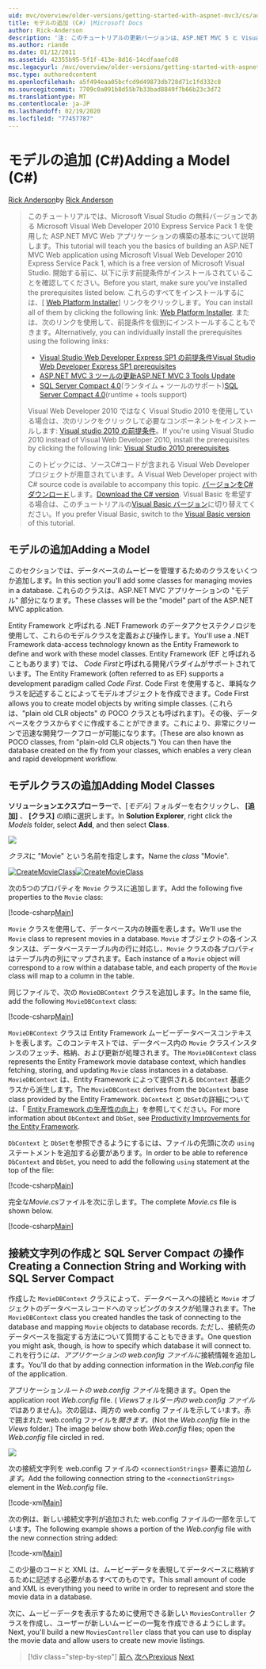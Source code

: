 ```yaml
---
uid: mvc/overview/older-versions/getting-started-with-aspnet-mvc3/cs/adding-a-model
title: モデルの追加 (C#) |Microsoft Docs
author: Rick-Anderson
description: '注: このチュートリアルの更新バージョンは、ASP.NET MVC 5 と Visual Studio 2013 を使用するこちらで入手できます。 より安全で、より簡単にフォローとデモができます...'
ms.author: riande
ms.date: 01/12/2011
ms.assetid: 42355b95-5f1f-413e-8d16-14cdfaaefcd8
msc.legacyurl: /mvc/overview/older-versions/getting-started-with-aspnet-mvc3/cs/adding-a-model
msc.type: authoredcontent
ms.openlocfilehash: a5f494eaa05bcfcd9d49873db728d71c1fd332c8
ms.sourcegitcommit: 7709c0a091b8d55b7b33bad8849f7b66b23c3d72
ms.translationtype: MT
ms.contentlocale: ja-JP
ms.lasthandoff: 02/19/2020
ms.locfileid: "77457787"
---
```

# <a name="adding-a-model-c"></a><span data-ttu-id="b2617-104">モデルの追加 (C#)</span><span class="sxs-lookup"><span data-stu-id="b2617-104">Adding a Model (C#)</span></span>

<span data-ttu-id="b2617-105">[Rick Anderson](https://twitter.com/RickAndMSFT)</span><span class="sxs-lookup"><span data-stu-id="b2617-105">by [Rick Anderson](https://twitter.com/RickAndMSFT)</span></span>

> <span data-ttu-id="b2617-106">このチュートリアルでは、Microsoft Visual Studio の無料バージョンである Microsoft Visual Web Developer 2010 Express Service Pack 1 を使用した ASP.NET MVC Web アプリケーションの構築の基本について説明します。</span><span class="sxs-lookup"><span data-stu-id="b2617-106">This tutorial will teach you the basics of building an ASP.NET MVC Web application using Microsoft Visual Web Developer 2010 Express Service Pack 1, which is a free version of Microsoft Visual Studio.</span></span> <span data-ttu-id="b2617-107">開始する前に、以下に示す前提条件がインストールされていることを確認してください。</span><span class="sxs-lookup"><span data-stu-id="b2617-107">Before you start, make sure you've installed the prerequisites listed below.</span></span> <span data-ttu-id="b2617-108">これらのすべてをインストールするには、[ [Web Platform Installer](https://www.microsoft.com/web/gallery/install.aspx?appid=VWD2010SP1Pack)] リンクをクリックします。</span><span class="sxs-lookup"><span data-stu-id="b2617-108">You can install all of them by clicking the following link: [Web Platform Installer](https://www.microsoft.com/web/gallery/install.aspx?appid=VWD2010SP1Pack).</span></span> <span data-ttu-id="b2617-109">または、次のリンクを使用して、前提条件を個別にインストールすることもできます。</span><span class="sxs-lookup"><span data-stu-id="b2617-109">Alternatively, you can individually install the prerequisites using the following links:</span></span>
> 
> - [<span data-ttu-id="b2617-110">Visual Studio Web Developer Express SP1 の前提条件</span><span class="sxs-lookup"><span data-stu-id="b2617-110">Visual Studio Web Developer Express SP1 prerequisites</span></span>](https://www.microsoft.com/web/gallery/install.aspx?appid=VWD2010SP1Pack)
> - [<span data-ttu-id="b2617-111">ASP.NET MVC 3 ツールの更新</span><span class="sxs-lookup"><span data-stu-id="b2617-111">ASP.NET MVC 3 Tools Update</span></span>](https://www.microsoft.com/web/gallery/install.aspx?appsxml=&amp;appid=MVC3)
> - <span data-ttu-id="b2617-112">[SQL Server Compact 4.0](https://www.microsoft.com/web/gallery/install.aspx?appid=SQLCE;SQLCEVSTools_4_0)(ランタイム + ツールのサポート)</span><span class="sxs-lookup"><span data-stu-id="b2617-112">[SQL Server Compact 4.0](https://www.microsoft.com/web/gallery/install.aspx?appid=SQLCE;SQLCEVSTools_4_0)(runtime + tools support)</span></span>
> 
> <span data-ttu-id="b2617-113">Visual Web Developer 2010 ではなく Visual Studio 2010 を使用している場合は、次のリンクをクリックして必要なコンポーネントをインストールします: [Visual studio 2010 の前提条件](https://www.microsoft.com/web/gallery/install.aspx?appsxml=&amp;appid=VS2010SP1Pack)。</span><span class="sxs-lookup"><span data-stu-id="b2617-113">If you're using Visual Studio 2010 instead of Visual Web Developer 2010, install the prerequisites by clicking the following link: [Visual Studio 2010 prerequisites](https://www.microsoft.com/web/gallery/install.aspx?appsxml=&amp;appid=VS2010SP1Pack).</span></span>
> 
> <span data-ttu-id="b2617-114">このトピックには、ソースC#コードが含まれる Visual Web Developer プロジェクトが用意されています。</span><span class="sxs-lookup"><span data-stu-id="b2617-114">A Visual Web Developer project with C# source code is available to accompany this topic.</span></span> <span data-ttu-id="b2617-115">[バージョンをC#ダウンロード](https://code.msdn.microsoft.com/Introduction-to-MVC-3-10d1b098)します。</span><span class="sxs-lookup"><span data-stu-id="b2617-115">[Download the C# version](https://code.msdn.microsoft.com/Introduction-to-MVC-3-10d1b098).</span></span> <span data-ttu-id="b2617-116">Visual Basic を希望する場合は、このチュートリアルの[Visual Basic バージョン](../vb/adding-a-model.md)に切り替えてください。</span><span class="sxs-lookup"><span data-stu-id="b2617-116">If you prefer Visual Basic, switch to the [Visual Basic version](../vb/adding-a-model.md) of this tutorial.</span></span>

## <a name="adding-a-model"></a><span data-ttu-id="b2617-117">モデルの追加</span><span class="sxs-lookup"><span data-stu-id="b2617-117">Adding a Model</span></span>

<span data-ttu-id="b2617-118">このセクションでは、データベースのムービーを管理するためのクラスをいくつか追加します。</span><span class="sxs-lookup"><span data-stu-id="b2617-118">In this section you'll add some classes for managing movies in a database.</span></span> <span data-ttu-id="b2617-119">これらのクラスは、ASP.NET MVC アプリケーションの "モデル" 部分になります。</span><span class="sxs-lookup"><span data-stu-id="b2617-119">These classes will be the "model" part of the ASP.NET MVC application.</span></span>

<span data-ttu-id="b2617-120">Entity Framework と呼ばれる .NET Framework のデータアクセステクノロジを使用して、これらのモデルクラスを定義および操作します。</span><span class="sxs-lookup"><span data-stu-id="b2617-120">You'll use a .NET Framework data-access technology known as the Entity Framework to define and work with these model classes.</span></span> <span data-ttu-id="b2617-121">Entity Framework (EF と呼ばれることもあります) では、 *Code First*と呼ばれる開発パラダイムがサポートされています。</span><span class="sxs-lookup"><span data-stu-id="b2617-121">The Entity Framework (often referred to as EF) supports a development paradigm called *Code First*.</span></span> <span data-ttu-id="b2617-122">Code First を使用すると、単純なクラスを記述することによってモデルオブジェクトを作成できます。</span><span class="sxs-lookup"><span data-stu-id="b2617-122">Code First allows you to create model objects by writing simple classes.</span></span> <span data-ttu-id="b2617-123">(これらは、"plain old CLR objects" の POCO クラスとも呼ばれます)。その後、データベースをクラスからすぐに作成することができます。これにより、非常にクリーンで迅速な開発ワークフローが可能になります。</span><span class="sxs-lookup"><span data-stu-id="b2617-123">(These are also known as POCO classes, from "plain-old CLR objects.") You can then have the database created on the fly from your classes, which enables a very clean and rapid development workflow.</span></span>

## <a name="adding-model-classes"></a><span data-ttu-id="b2617-124">モデルクラスの追加</span><span class="sxs-lookup"><span data-stu-id="b2617-124">Adding Model Classes</span></span>

<span data-ttu-id="b2617-125">**ソリューションエクスプローラー**で、[*モデル*] フォルダーを右クリックし、 **[追加]** 、 **[クラス]** の順に選択します。</span><span class="sxs-lookup"><span data-stu-id="b2617-125">In **Solution Explorer**, right click the *Models* folder, select **Add**, and then select **Class**.</span></span>

![](adding-a-model/_static/image1.png)

<span data-ttu-id="b2617-126">*クラス*に "Movie" という名前を指定します。</span><span class="sxs-lookup"><span data-stu-id="b2617-126">Name the *class* "Movie".</span></span>

<span data-ttu-id="b2617-127">[![CreateMovieClass](adding-a-model/_static/image3.png)](adding-a-model/_static/image2.png)</span><span class="sxs-lookup"><span data-stu-id="b2617-127">[![CreateMovieClass](adding-a-model/_static/image3.png)](adding-a-model/_static/image2.png)</span></span>

<span data-ttu-id="b2617-128">次の5つのプロパティを `Movie` クラスに追加します。</span><span class="sxs-lookup"><span data-stu-id="b2617-128">Add the following five properties to the `Movie` class:</span></span>

[!code-csharp[Main](adding-a-model/samples/sample1.cs)]

<span data-ttu-id="b2617-129">`Movie` クラスを使用して、データベース内の映画を表します。</span><span class="sxs-lookup"><span data-stu-id="b2617-129">We'll use the `Movie` class to represent movies in a database.</span></span> <span data-ttu-id="b2617-130">`Movie` オブジェクトの各インスタンスは、データベーステーブル内の行に対応し、`Movie` クラスの各プロパティはテーブル内の列にマップされます。</span><span class="sxs-lookup"><span data-stu-id="b2617-130">Each instance of a `Movie` object will correspond to a row within a database table, and each property of the `Movie` class will map to a column in the table.</span></span>

<span data-ttu-id="b2617-131">同じファイルで、次の `MovieDBContext` クラスを追加します。</span><span class="sxs-lookup"><span data-stu-id="b2617-131">In the same file, add the following `MovieDBContext` class:</span></span>

[!code-csharp[Main](adding-a-model/samples/sample2.cs)]

<span data-ttu-id="b2617-132">`MovieDBContext` クラスは Entity Framework ムービーデータベースコンテキストを表します。このコンテキストでは、データベース内の `Movie` クラスインスタンスのフェッチ、格納、および更新が処理されます。</span><span class="sxs-lookup"><span data-stu-id="b2617-132">The `MovieDBContext` class represents the Entity Framework movie database context, which handles fetching, storing, and updating `Movie` class instances in a database.</span></span> <span data-ttu-id="b2617-133">`MovieDBContext` は、Entity Framework によって提供される `DbContext` 基底クラスから派生します。</span><span class="sxs-lookup"><span data-stu-id="b2617-133">The `MovieDBContext` derives from the `DbContext` base class provided by the Entity Framework.</span></span> <span data-ttu-id="b2617-134">`DbContext` と `DbSet`の詳細については、「 [Entity Framework の生産性の向上](https://blogs.msdn.com/b/efdesign/archive/2010/06/21/productivity-improvements-for-the-entity-framework.aspx?wa=wsignin1.0)」を参照してください。</span><span class="sxs-lookup"><span data-stu-id="b2617-134">For more information about `DbContext` and `DbSet`, see [Productivity Improvements for the Entity Framework](https://blogs.msdn.com/b/efdesign/archive/2010/06/21/productivity-improvements-for-the-entity-framework.aspx?wa=wsignin1.0).</span></span>

<span data-ttu-id="b2617-135">`DbContext` と `DbSet`を参照できるようにするには、ファイルの先頭に次の `using` ステートメントを追加する必要があります。</span><span class="sxs-lookup"><span data-stu-id="b2617-135">In order to be able to reference `DbContext` and `DbSet`, you need to add the following `using` statement at the top of the file:</span></span>

[!code-csharp[Main](adding-a-model/samples/sample3.cs)]

<span data-ttu-id="b2617-136">完全な*Movie.cs*ファイルを次に示します。</span><span class="sxs-lookup"><span data-stu-id="b2617-136">The complete *Movie.cs* file is shown below.</span></span>

[!code-csharp[Main](adding-a-model/samples/sample4.cs)]

## <a name="creating-a-connection-string-and-working-with-sql-server-compact"></a><span data-ttu-id="b2617-137">接続文字列の作成と SQL Server Compact の操作</span><span class="sxs-lookup"><span data-stu-id="b2617-137">Creating a Connection String and Working with SQL Server Compact</span></span>

<span data-ttu-id="b2617-138">作成した `MovieDBContext` クラスによって、データベースへの接続と `Movie` オブジェクトのデータベースレコードへのマッピングのタスクが処理されます。</span><span class="sxs-lookup"><span data-stu-id="b2617-138">The `MovieDBContext` class you created handles the task of connecting to the database and mapping `Movie` objects to database records.</span></span> <span data-ttu-id="b2617-139">ただし、接続先のデータベースを指定する方法について質問することもできます。</span><span class="sxs-lookup"><span data-stu-id="b2617-139">One question you might ask, though, is how to specify which database it will connect to.</span></span> <span data-ttu-id="b2617-140">これを行うに*は、アプリケーションの web.config ファイルに*接続情報を追加します。</span><span class="sxs-lookup"><span data-stu-id="b2617-140">You'll do that by adding connection information in the *Web.config* file of the application.</span></span>

<span data-ttu-id="b2617-141">アプリケーション*ルートの web.config ファイル*を開きます。</span><span class="sxs-lookup"><span data-stu-id="b2617-141">Open the application root *Web.config* file.</span></span> <span data-ttu-id="b2617-142">( *Views*フォルダー*内の web.config ファイルで*はありません)。次の図は、両方の web.config ファイルを示して*い*ます。赤で囲まれた web.config ファイルを*開きます。*</span><span class="sxs-lookup"><span data-stu-id="b2617-142">(Not the *Web.config* file in the *Views* folder.) The image below show both *Web.config* files; open the *Web.config* file circled in red.</span></span>

![](adding-a-model/_static/image4.png)

<span data-ttu-id="b2617-143">次の接続文字列を web.config ファイルの `<connectionStrings>` 要素に追加*します。*</span><span class="sxs-lookup"><span data-stu-id="b2617-143">Add the following connection string to the `<connectionStrings>` element in the *Web.config* file.</span></span>

[!code-xml[Main](adding-a-model/samples/sample5.xml)]

<span data-ttu-id="b2617-144">次の例は、新しい接続文字列が追加された web.config ファイルの一部を示して*い*ます。</span><span class="sxs-lookup"><span data-stu-id="b2617-144">The following example shows a portion of the *Web.config* file with the new connection string added:</span></span>

[!code-xml[Main](adding-a-model/samples/sample6.xml)]

<span data-ttu-id="b2617-145">この少量のコードと XML は、ムービーデータを表現してデータベースに格納するために記述する必要があるすべてのものです。</span><span class="sxs-lookup"><span data-stu-id="b2617-145">This small amount of code and XML is everything you need to write in order to represent and store the movie data in a database.</span></span>

<span data-ttu-id="b2617-146">次に、ムービーデータを表示するために使用できる新しい `MoviesController` クラスを作成し、ユーザーが新しいムービーの一覧を作成できるようにします。</span><span class="sxs-lookup"><span data-stu-id="b2617-146">Next, you'll build a new `MoviesController` class that you can use to display the movie data and allow users to create new movie listings.</span></span>

> [!div class="step-by-step"]
> <span data-ttu-id="b2617-147">[前へ](adding-a-view.md)
> [次へ](accessing-your-models-data-from-a-controller.md)</span><span class="sxs-lookup"><span data-stu-id="b2617-147">[Previous](adding-a-view.md)
[Next](accessing-your-models-data-from-a-controller.md)</span></span>
